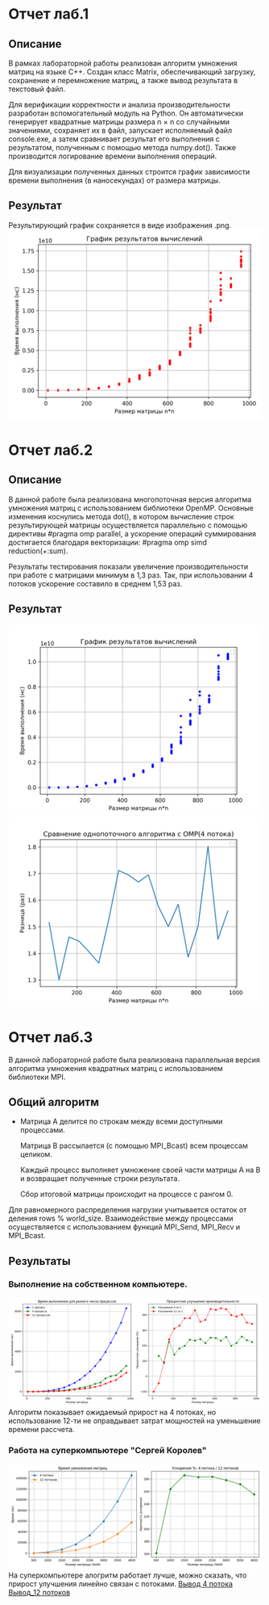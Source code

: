 # Отчет лаб.1

## Описание 
В рамках лабораторной работы реализован алгоритм умножения матриц на языке C++. Создан класс Matrix, обеспечивающий загрузку, сохранение и перемножение матриц, а также вывод результата в текстовый файл.

Для верификации корректности и анализа производительности разработан вспомогательный модуль на Python. Он автоматически генерирует квадратные матрицы размера n × n со случайными значениями, сохраняет их в файл, запускает исполняемый файл console.exe, а затем сравнивает результат его выполнения с результатом, полученным с помощью метода numpy.dot(). Также производится логирование времени выполнения операций.

Для визуализации полученных данных строится график зависимости времени выполнения (в наносекундах) от размера матрицы.

## Результат
Результирующий график сохраняется в виде изображения .png.
![График](https://github.com/Ryedis/parallel_prog/blob/master/Lab_1/plot.png)

# Отчет лаб.2

## Описание 
В данной работе была реализована многопоточная версия алгоритма умножения матриц с использованием библиотеки OpenMP. Основные изменения коснулись метода dot(), в котором вычисление строк результирующей матрицы осуществляется параллельно с помощью директивы #pragma omp parallel, а ускорение операций суммирования достигается благодаря векторизации: #pragma omp simd reduction(+:sum).

Результаты тестирования показали увеличение производительности при работе с матрицами минимум в 1,3 раз. Так, при использовании 4 потоков ускорение составило в среднем 1,53 раз.

## Результат
![График](https://github.com/Ryedis/parallel_prog/blob/master/Lab_2/plot.png)
![Сравнение 4 потока](https://github.com/Ryedis/parallel_prog/blob/master/Lab_2/plot_delta.png)

# Отчет лаб.3
В данной лабораторной работе была реализована параллельная версия алгоритма умножения квадратных матриц с использованием библиотеки MPI.

## Общий алгоритм

-   Матрица A делится по строкам между всеми доступными процессами.

    Матрица B рассылается (с помощью MPI_Bcast) всем процессам целиком.

    Каждый процесс выполняет умножение своей части матрицы A на B и возвращает полученные строки результата.

    Сбор итоговой матрицы происходит на процессе с рангом 0.

Для равномерного распределения нагрузки учитывается остаток от деления rows % world_size. Взаимодействие между процессами осуществляется с использованием функций MPI_Send, MPI_Recv и MPI_Bcast.

## Результаты

### Выполнение на собственном компьютере.
![График](https://github.com/Ryedis/parallel_prog/blob/master/Lab_3/MPI_test.png)
Алгоритм показывает ожидаемый прирост на 4 потоках, но использование 12-ти не оправдывает затрат мощностей на уменьшение времени рассчета.

### Работа на суперкомпьютере "Сергей Королев"
![График](https://github.com/Ryedis/parallel_prog/blob//master/Lab_3/korolev/korolev_comprasion.png)
На суперкомпьютере алогритм работает лучше, можно сказать, что прирост улучшения линейно связан с потоками.
[Вывод 4 потока](https://github.com/Ryedis/parallel_prog/blob//master/Lab_3/korolev/slurm-124112.out) [Вывод_12 потоков](https://github.com/Ryedis/parallel_prog/blob//master/Lab_3/korolev/slurm-124114.out)